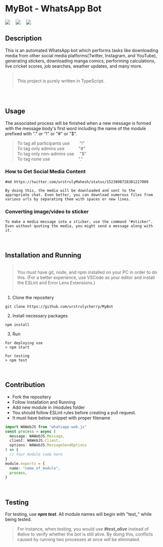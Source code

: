 # **MyBot - WhatsApp Bot**

![](https://img.shields.io/github/stars/urstrulycherry/MyBot?style=social)&emsp;
![](https://img.shields.io/github/forks/urstrulycherry/MyBot?style=flat-square)&emsp;
[![](https://img.shields.io/twitter/url?style=social&url=https%3A%2F%2Fgithub.com%2Furstrulycherry%2FMyBot)](https://twitter.com/intent/tweet?text=Wow:&url=https%3A%2F%2Fgithub.com%2Furstrulycherry%2FMyBot)

## Description

This is an automated WhatsApp bot which performs tasks like downloading media from other social media platforms(Twitter, Instagram, and YouTube), generating stickers, downloading manga comics, performing calculations, live cricket scores, job searches, weather updates, and many more.

> <br/>This project is purely written in TypeScript.
> <br/><br/>

<br/>

## Usage

The associated process will be finished when a new message is formed with the message body's first word including the name of the module prefixed with "." or "!" or "#" or "$".

> To tag all participants use &emsp;&emsp;"!"<br>
> To tag only admins use &emsp;&emsp;&emsp;"#"<br>
> To tag only non-admins use &emsp;"$"<br>
> To tag none use &emsp;&emsp;&emsp;&emsp;&emsp;&emsp; "."<br>

### How to Get Social Media Content

```
#md https://twitter.com/urstrulyMahesh/status/1523898728381227008

By doing this, the media will be downloaded and sent to the appropriate chat. Even better, you can download numerous files from various urls by separating them with spaces or new lines.
```

### Converting image/video to sticker

```
To make a media message into a sticker, use the command "#sticker". Even without quoting the media, you might send a message along with it.
```

<br/>

## Installation and Running

> \
> You must have git, node, and npm installed on your PC in order to do this. (For a better experience, use VSCode as your editor and install the ESLint and Error Lens Extensions.)<br/><br/>

1. Clone the repositery

```
git clone https://github.com/urstrulycherry/MyBot
```

2. Install necessary packages

```
npm install
```

3. Run

```
For deploying use
> npm start

For testing
> npm test
```

<br/>

## Contribution

- Fork the repositery
- Follow Installation and Running
- Add new module in /modules folder
- You should follow ESLint rules before creating a pull request.
- It must have below snippet with proper filename

```ts
import WAWebJS from "whatsapp-web.js"
const process = async (
  message: WAWebJS.Message,
  client: WAWebJS.Client,
  options: WAWebJS.MessageSendOptions
) => {
  // Your module code here
}
module.exports = {
  name: "name_of_module",
  process,
}
```

<br/>

## Testing

For testing, use **_npm test_**. All module names will begin with "test\_" while being tested.

> For instance, when testing, you would use **_#test_alive_** instead of _#alive_ to verify whether the bot is still alive. By doing this, conflicts caused by running two processes at once will be eliminated.
